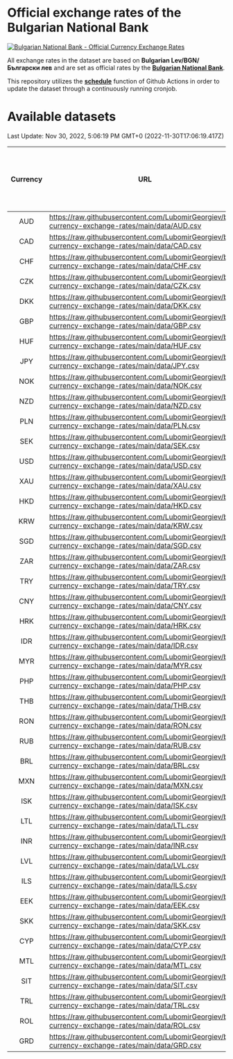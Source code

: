 # Official exchange rates of the Bulgarian National Bank

[![Bulgarian National Bank - Official Currency Exchange Rates](https://github.com/LubomirGeorgiev/bnb-currency-exchange-rates/actions/workflows/update-rates.yml/badge.svg?branch=main)](https://github.com/LubomirGeorgiev/bnb-currency-exchange-rates/actions/workflows/update-rates.yml)

All exchange rates in the dataset are based on **Bulgarian Lev/BGN/Български лев** and are set as official rates by the [**Bulgarian National Bank**](https://www.bnb.bg/Statistics/StExternalSector/StExchangeRates/StERForeignCurrencies/index.htm?toLang=_EN).

This repository utilizes the [**schedule**](https://docs.github.com/en/actions/reference/events-that-trigger-workflows) function of Github Actions in order to update the dataset through a continuously running cronjob.

# Available datasets

<!-- START LINKS (DO NOT EVER FU*ING DELETE THIS COMMENT FOR THE LOVE OF YOUR LIFE!!! IF YOU ARE CURIOS HOW IT WORKS, YOU CAN HAVE A LOOK AT ./src/updateReadme.ts) -->

Last Update: Nov 30, 2022, 5:06:19 PM GMT+0 (2022-11-30T17:06:19.417Z)

| Currency | URL                                                                                             | Number of records | Number of missing days that were filled in |
| :------: | ----------------------------------------------------------------------------------------------- | :---------------: | :----------------------------------------: |
|   AUD    | https://raw.githubusercontent.com/LubomirGeorgiev/bnb-currency-exchange-rates/main/data/AUD.csv |       8330        |                    2570                    |
|   CAD    | https://raw.githubusercontent.com/LubomirGeorgiev/bnb-currency-exchange-rates/main/data/CAD.csv |       8330        |                    2570                    |
|   CHF    | https://raw.githubusercontent.com/LubomirGeorgiev/bnb-currency-exchange-rates/main/data/CHF.csv |       8330        |                    2570                    |
|   CZK    | https://raw.githubusercontent.com/LubomirGeorgiev/bnb-currency-exchange-rates/main/data/CZK.csv |       8330        |                    2570                    |
|   DKK    | https://raw.githubusercontent.com/LubomirGeorgiev/bnb-currency-exchange-rates/main/data/DKK.csv |       8330        |                    2570                    |
|   GBP    | https://raw.githubusercontent.com/LubomirGeorgiev/bnb-currency-exchange-rates/main/data/GBP.csv |       8330        |                    2570                    |
|   HUF    | https://raw.githubusercontent.com/LubomirGeorgiev/bnb-currency-exchange-rates/main/data/HUF.csv |       8330        |                    2570                    |
|   JPY    | https://raw.githubusercontent.com/LubomirGeorgiev/bnb-currency-exchange-rates/main/data/JPY.csv |       8330        |                    2570                    |
|   NOK    | https://raw.githubusercontent.com/LubomirGeorgiev/bnb-currency-exchange-rates/main/data/NOK.csv |       8330        |                    2570                    |
|   NZD    | https://raw.githubusercontent.com/LubomirGeorgiev/bnb-currency-exchange-rates/main/data/NZD.csv |       8330        |                    2570                    |
|   PLN    | https://raw.githubusercontent.com/LubomirGeorgiev/bnb-currency-exchange-rates/main/data/PLN.csv |       8330        |                    2570                    |
|   SEK    | https://raw.githubusercontent.com/LubomirGeorgiev/bnb-currency-exchange-rates/main/data/SEK.csv |       8330        |                    2570                    |
|   USD    | https://raw.githubusercontent.com/LubomirGeorgiev/bnb-currency-exchange-rates/main/data/USD.csv |       8330        |                    2570                    |
|   XAU    | https://raw.githubusercontent.com/LubomirGeorgiev/bnb-currency-exchange-rates/main/data/XAU.csv |       8329        |                    2571                    |
|   HKD    | https://raw.githubusercontent.com/LubomirGeorgiev/bnb-currency-exchange-rates/main/data/HKD.csv |       8028        |                    2479                    |
|   KRW    | https://raw.githubusercontent.com/LubomirGeorgiev/bnb-currency-exchange-rates/main/data/KRW.csv |       8028        |                    2479                    |
|   SGD    | https://raw.githubusercontent.com/LubomirGeorgiev/bnb-currency-exchange-rates/main/data/SGD.csv |       8028        |                    2479                    |
|   ZAR    | https://raw.githubusercontent.com/LubomirGeorgiev/bnb-currency-exchange-rates/main/data/ZAR.csv |       8028        |                    2479                    |
|   TRY    | https://raw.githubusercontent.com/LubomirGeorgiev/bnb-currency-exchange-rates/main/data/TRY.csv |       6510        |                    2009                    |
|   CNY    | https://raw.githubusercontent.com/LubomirGeorgiev/bnb-currency-exchange-rates/main/data/CNY.csv |       6394        |                    1977                    |
|   HRK    | https://raw.githubusercontent.com/LubomirGeorgiev/bnb-currency-exchange-rates/main/data/HRK.csv |       6394        |                    1977                    |
|   IDR    | https://raw.githubusercontent.com/LubomirGeorgiev/bnb-currency-exchange-rates/main/data/IDR.csv |       6394        |                    1977                    |
|   MYR    | https://raw.githubusercontent.com/LubomirGeorgiev/bnb-currency-exchange-rates/main/data/MYR.csv |       6394        |                    1977                    |
|   PHP    | https://raw.githubusercontent.com/LubomirGeorgiev/bnb-currency-exchange-rates/main/data/PHP.csv |       6394        |                    1977                    |
|   THB    | https://raw.githubusercontent.com/LubomirGeorgiev/bnb-currency-exchange-rates/main/data/THB.csv |       6394        |                    1977                    |
|   RON    | https://raw.githubusercontent.com/LubomirGeorgiev/bnb-currency-exchange-rates/main/data/RON.csv |       6335        |                    1959                    |
|   RUB    | https://raw.githubusercontent.com/LubomirGeorgiev/bnb-currency-exchange-rates/main/data/RUB.csv |       6122        |                    1893                    |
|   BRL    | https://raw.githubusercontent.com/LubomirGeorgiev/bnb-currency-exchange-rates/main/data/BRL.csv |       5424        |                    1680                    |
|   MXN    | https://raw.githubusercontent.com/LubomirGeorgiev/bnb-currency-exchange-rates/main/data/MXN.csv |       5424        |                    1680                    |
|   ISK    | https://raw.githubusercontent.com/LubomirGeorgiev/bnb-currency-exchange-rates/main/data/ISK.csv |       5331        |                    1649                    |
|   LTL    | https://raw.githubusercontent.com/LubomirGeorgiev/bnb-currency-exchange-rates/main/data/LTL.csv |       5149        |                    1578                    |
|   INR    | https://raw.githubusercontent.com/LubomirGeorgiev/bnb-currency-exchange-rates/main/data/INR.csv |       5057        |                    1566                    |
|   LVL    | https://raw.githubusercontent.com/LubomirGeorgiev/bnb-currency-exchange-rates/main/data/LVL.csv |       4784        |                    1464                    |
|   ILS    | https://raw.githubusercontent.com/LubomirGeorgiev/bnb-currency-exchange-rates/main/data/ILS.csv |       4331        |                    1345                    |
|   EEK    | https://raw.githubusercontent.com/LubomirGeorgiev/bnb-currency-exchange-rates/main/data/EEK.csv |       3996        |                    1222                    |
|   SKK    | https://raw.githubusercontent.com/LubomirGeorgiev/bnb-currency-exchange-rates/main/data/SKK.csv |       2966        |                    908                     |
|   CYP    | https://raw.githubusercontent.com/LubomirGeorgiev/bnb-currency-exchange-rates/main/data/CYP.csv |       2902        |                    886                     |
|   MTL    | https://raw.githubusercontent.com/LubomirGeorgiev/bnb-currency-exchange-rates/main/data/MTL.csv |       2600        |                    795                     |
|   SIT    | https://raw.githubusercontent.com/LubomirGeorgiev/bnb-currency-exchange-rates/main/data/SIT.csv |       2540        |                    776                     |
|   TRL    | https://raw.githubusercontent.com/LubomirGeorgiev/bnb-currency-exchange-rates/main/data/TRL.csv |       1818        |                    559                     |
|   ROL    | https://raw.githubusercontent.com/LubomirGeorgiev/bnb-currency-exchange-rates/main/data/ROL.csv |       1693        |                    520                     |
|   GRD    | https://raw.githubusercontent.com/LubomirGeorgiev/bnb-currency-exchange-rates/main/data/GRD.csv |        361        |                    109                     |

<!-- END LINKS (DO NOT EVER FU*ING DELETE THIS COMMENT FOR THE LOVE OF YOUR LIFE!!! IF YOU ARE CURIOS HOW IT WORKS, YOU CAN HAVE A LOOK AT ./src/updateReadme.ts) -->
